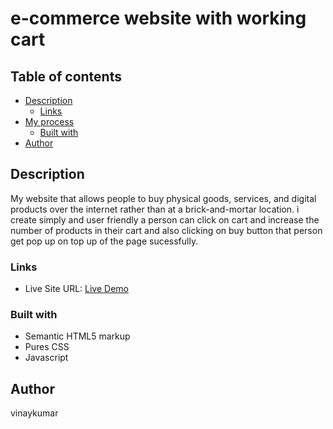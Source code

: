 #  e-commerce website with working cart

## Table of contents

- [Description](#overview)
  - [Links](#links)
- [My process](#my-process)
  - [Built with](#built-with)
- [Author](#author)

## Description
My website that allows people to buy  physical goods, services, and digital products over the internet rather than at a brick-and-mortar location. i create simply and user friendly a person can click on cart and increase the number of products in their cart and also clicking on buy button that person get  pop up on top up of the page sucessfully.

### Links

- Live Site URL: [Live Demo](https://vinaykumar-ecommerce.netlify.app/)


### Built with

- Semantic HTML5 markup
- Pures CSS
- Javascript
## Author
vinaykumar